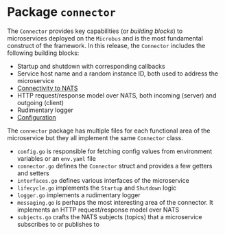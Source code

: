 # Package `connector`

The `Connector` provides key capabilities (or _building blocks_) to microservices deployed on the `Microbus` and is the most fundamental construct of the framework. In this release, the `Connector` includes the following building blocks:

* Startup and shutdown with corresponding callbacks
* Service host name and a random instance ID, both used to address the microservice
* [Connectivity to NATS](../tech/natsconnection.md)
* HTTP request/response model over NATS, both incoming (server) and outgoing (client)
* Rudimentary logger
* [Configuration](../tech/configuration.md)

The `connector` package has multiple files for each functional area of the microservice but they all implement the same `Connector` class.

* `config.go` is responsible for fetching config values from environment variables or an `env.yaml` file
* `connector.go` defines the `Connector` struct and provides a few getters and setters
* `interfaces.go` defines various interfaces of the microservice
* `lifecycle.go` implements the `Startup` and `Shutdown` logic
* `logger.go` implements a rudimentary logger
* `messaging.go` is perhaps the most interesting area of the connector. It implements an HTTP request/response model over NATS
* `subjects.go` crafts the NATS subjects (topics) that a microservice subscribes to or publishes to
